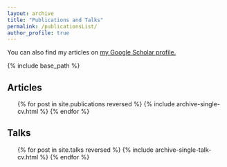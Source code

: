 ```yaml
---
layout: archive
title: "Publications and Talks"
permalink: /publicationsList/
author_profile: true
---
```


<!--{% if author.googlescholar %}-->
  You can also find my articles on <u><a href="{{author.googlescholar}}">my Google Scholar profile</a>.</u>
<!--{% endif %}-->

{% include base_path %}


## Articles
<ul>{% for post in site.publications reversed %}
  {% include archive-single-cv.html %}
{% endfor %}</ul>

## Talks
<ul>{% for post in site.talks reversed %}
  {% include archive-single-talk-cv.html %}
{% endfor %}</ul>
